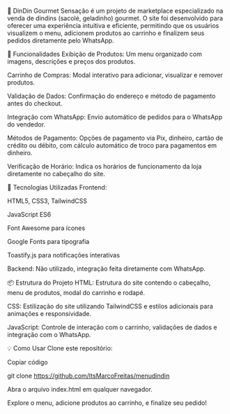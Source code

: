 🍧
DinDin Gourmet Sensação é um projeto de marketplace especializado na venda de dindins (sacolé, geladinho) gourmet. O site foi desenvolvido para oferecer uma experiência intuitiva e eficiente, permitindo que os usuários visualizem o menu, adicionem produtos ao carrinho e finalizem seus pedidos diretamente pelo WhatsApp.

🌟 Funcionalidades
Exibição de Produtos: Um menu organizado com imagens, descrições e preços dos produtos.

Carrinho de Compras: Modal interativo para adicionar, visualizar e remover produtos.

Validação de Dados: Confirmação do endereço e método de pagamento antes do checkout.

Integração com WhatsApp: Envio automático de pedidos para o WhatsApp do vendedor.

Métodos de Pagamento: Opções de pagamento via Pix, dinheiro, cartão de crédito ou débito, com cálculo automático de troco para pagamentos em dinheiro.

Verificação de Horário: Indica os horários de funcionamento da loja diretamente no cabeçalho do site.

🚀 Tecnologias Utilizadas
Frontend:

HTML5, CSS3, TailwindCSS

JavaScript ES6

Font Awesome para ícones

Google Fonts para tipografia

Toastify.js para notificações interativas

Backend: Não utilizado, integração feita diretamente com WhatsApp.


📦 Estrutura do Projeto
HTML: Estrutura do site contendo o cabeçalho, menu de produtos, modal do carrinho e rodapé.

CSS: Estilização do site utilizando TailwindCSS e estilos adicionais para animações e responsividade.

JavaScript: Controle de interação com o carrinho, validações de dados e integração com o WhatsApp.

💡 Como Usar
Clone este repositório:


Copiar código

git clone https://github.com/ItsMarcoFreitas/menudindin

Abra o arquivo index.html em qualquer navegador.

Explore o menu, adicione produtos ao carrinho, e finalize seu pedido!



